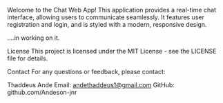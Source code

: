 Welcome to the Chat Web App! This application provides a real-time chat interface, allowing users to communicate seamlessly. It features user registration and login, and is styled with a modern, responsive design.

....in working on it.


License
This project is licensed under the MIT License - see the LICENSE file for details.

Contact
For any questions or feedback, please contact:

Thaddeus Ande
Email: andethaddeus1@gmail.com 
GitHub: github.com/Andeson-jnr
